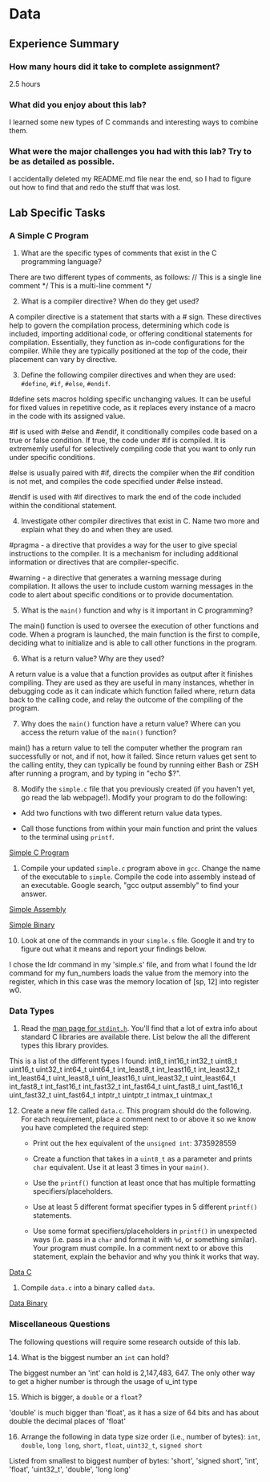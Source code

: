 # Data

## Experience Summary

### How many hours did it take to complete assignment?
2.5 hours

### What did you enjoy about this lab?
I learned some new types of C commands and interesting ways to combine them. 

### What were the major challenges you had with this lab? Try to be as detailed as possible.
I accidentally deleted my README.md file near the end, so I had to figure out how to find that and redo the stuff that was lost. 

## Lab Specific Tasks

### A Simple C Program
1. What are the specific types of comments that exist in the C programming language?

There are two different types of comments, as follows:
// This is a single line comment
*/
This is a multi-line comment
*/


2. What is a compiler directive? When do they get used? 

A compiler directive is a statement that starts with a # sign. These directives help to govern the compilation process, determining which code is included, importing additional code, or offering conditional statements for compilation. Essentially, they function as in-code configurations for the compiler. While they are typically positioned at the top of the code, their placement can vary by directive. 

3. Define the following compiler directives and when they are used: `#define`, `#if`, `#else`, `#endif`.

#define sets macros holding specific unchanging values. It can be useful for fixed values in repetitive code, as it replaces every instance of a macro in the code with its assigned value.

#if is used with #else and #endif, it conditionally compiles code based on a true or false condition. If true, the code under #if is compiled. It is extrememly useful for selectively compiling code that you want to only run under specific conditions. 

#else is usually paired with #if, directs the compiler when the #if condition is not met, and compiles the code specified under #else instead. 

#endif is used with #if directives to mark the end of the code included within the conditional statement. 

4. Investigate other compiler directives that exist in C. Name two more and explain what they do and when they are used.

#pragma - a directive that provides a way for the user to give special instructions to the compiler. It is a mechanism for including additional information or directives that are compiler-specific.

#warning - a directive that generates a warning message during compilation. It allows the user to include custom warning messages in the code to alert about specific conditions or to provide documentation.

5. What is the `main()` function and why is it important in C programming?

The main() function is used to oversee the execution of other functions and code. When a program is launched, the main function is the first to compile, deciding what to initialize and is able to call other functions in the program.

6. What is a return value? Why are they used?

A return value is a value that a function provides as output after it finishes compiling. They are used as they are useful in many instances, whether in debugging code as it can indicate which function failed where, return data back to the calling code, and relay the outcome of the compiling of the program. 

7. Why does the `main()` function have a return value? Where can you access the return value of the `main()` function?

main() has a return value to tell the computer whether the program ran successfully or not, and if not, how it failed. Since return values get sent to the calling entity, they can typically be found by running either Bash or ZSH after running a program, and by typing in "echo $?".

8. Modify the `simple.c` file that you previously created (if you haven't yet, go read the lab webpage!). Modify your program to do the following:

- Add two functions with two different return value data types.

- Call those functions from within your main function and print the values to the terminal using `printf`.

[Simple C Program](./simple.c)

1. Compile your updated `simple.c` program above in `gcc`. Change the name of the executable to `simple`.  Compile the code into assembly instead of an executable. Google search, "gcc output assembly" to find your answer.

[Simple Assembly](./simple.s)

[Simple Binary](./simple)

10. Look at one of the commands in your `simple.s` file. Google it and try to figure out what it means and report your findings below.

I chose the ldr command in my 'simple.s' file, and from what I found the ldr command for my fun_numbers loads the value from the memory into the register, which in this case was the memory location of [sp, 12] into register w0.

### Data Types

1.  Read the [man page for `stdint.h`](https://man7.org/linux/man-pages/man0/stdint.h.0p.html). You'll find that a lot of extra info about standard C libraries are available there. List below the all the different types this library provides.

This is a list of the different types I found:
    int8_t
    int16_t
    int32_t
    uint8_t
    uint16_t
    uint32_t
    int64_t
    uint64_t
    int_least8_t 
    int_least16_t
    int_least32_t 
    int_least64_t 
    uint_least8_t 
    uint_least16_t
    uint_least32_t 
    uint_least64_t
    int_fast8_t 
    int_fast16_t
    int_fast32_t 
    int_fast64_t 
    uint_fast8_t 
    uint_fast16_t       
    uint_fast32_t 
    uint_fast64_t
    intptr_t
    uintptr_t
    intmax_t
    uintmax_t

12. Create a new file called `data.c`. This program should do the following. For each requirement, place a comment next to or above it so we know you have completed the required step:
    - Print out the hex equivalent of the `unsigned int`: 3735928559

    - Create a function that takes in a `uint8_t` as a parameter and prints `char` equivalent. Use it at least 3 times in your `main()`.
    
    - Use the `printf()` function at least once that has multiple formatting specifiers/placeholders.
    
    - Use at least 5 different format specifier types in 5 different `printf()` statements.
    
    - Use some format specifiers/placeholders in `printf()` in unexpected ways (i.e. pass in a `char` and format it with `%d`, or something similar). Your program must compile. In a comment next to or above this statement, explain the behavior and why you think it works that way.

[Data C](./data.c)

1.  Compile `data.c` into a binary called `data`.

[Data Binary](./data)

### Miscellaneous Questions
The following questions will require some research outside of this lab.

14. What is the biggest number an `int` can hold?

The biggest number an 'int' can hold is 2,147,483, 647. The only other way to get a higher number is through the usage of u_int type

15. Which is bigger, a `double` or a `float`?

'double' is much bigger than 'float', as it has a size of 64 bits and has about double the decimal places of 'float'

16. Arrange the following in data type size order (i.e., number of bytes): `int`, `double`, `long long`, `short`, `float`, `uint32_t`, `signed short`

Listed from smallest to biggest number of bytes:
'short', 'signed short', 'int', 'float', 'uint32_t', 'double', 'long long'
